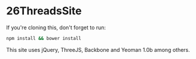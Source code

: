 26ThreadsSite
=============

If you're cloning this, don't forget to run:
```bash
npm install && bower install
```

This site uses jQuery, ThreeJS, Backbone and Yeoman 1.0b among others.

